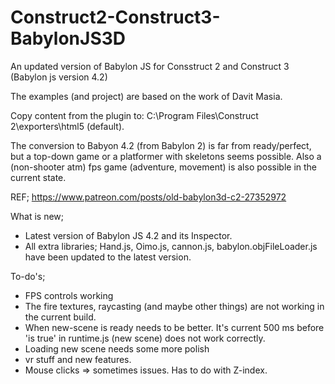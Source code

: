 # Construct2-Construct3-BabylonJS3D
An updated version of Babylon JS for Consstruct 2 and Construct 3 (Babylon js version 4.2)

The examples (and project) are based on the work of Davit Masia. 

Copy content from the plugin to: C:\Program Files\Construct 2\exporters\html5 (default).

The conversion to Babyon 4.2 (from Babylon 2) is far from ready/perfect, but a top-down game or a platformer with skeletons seems possible.
Also a (non-shooter atm) fps game (adventure, movement) is also possible in the current state.

REF; https://www.patreon.com/posts/old-babylon3d-c2-27352972


What is new;
* Latest version of Babylon JS 4.2 and its Inspector.
* All extra libraries; Hand.js, Oimo.js, cannon.js, babylon.objFileLoader.js have been updated to the latest version.



To-do's;
* FPS controls working
* The fire textures, raycasting (and maybe other things) are not working in the current build.
* When new-scene is ready needs to be better. It's current 500 ms before 'is true' in runtime.js (new scene) does not work correctly.
* Loading new scene needs some more polish
* vr stuff and new features.
* Mouse clicks => sometimes issues. Has to do with Z-index.
